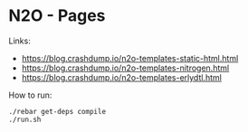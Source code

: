 N2O - Pages
===========

Links:

* https://blog.crashdump.io/n2o-templates-static-html.html
* https://blog.crashdump.io/n2o-templates-nitrogen.html
* https://blog.crashdump.io/n2o-templates-erlydtl.html

How to run:

```
./rebar get-deps compile
./run.sh
```

